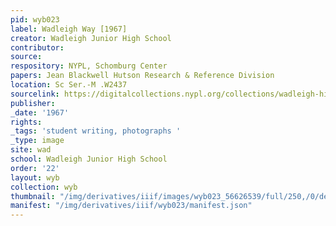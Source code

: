 ```yaml
---
pid: wyb023
label: Wadleigh Way [1967]
creator: Wadleigh Junior High School
contributor:
source:
respository: NYPL, Schomburg Center
papers: Jean Blackwell Hutson Research & Reference Division
location: Sc Ser.-M .W2437
sourcelink: https://digitalcollections.nypl.org/collections/wadleigh-high-school-yearbooks#/?tab=navigation
publisher:
_date: '1967'
rights:
_tags: 'student writing, photographs '
_type: image
site: wad
school: Wadleigh Junior High School
order: '22'
layout: wyb
collection: wyb
thumbnail: "/img/derivatives/iiif/images/wyb023_56626539/full/250,/0/default.jpg"
manifest: "/img/derivatives/iiif/wyb023/manifest.json"
---
```

